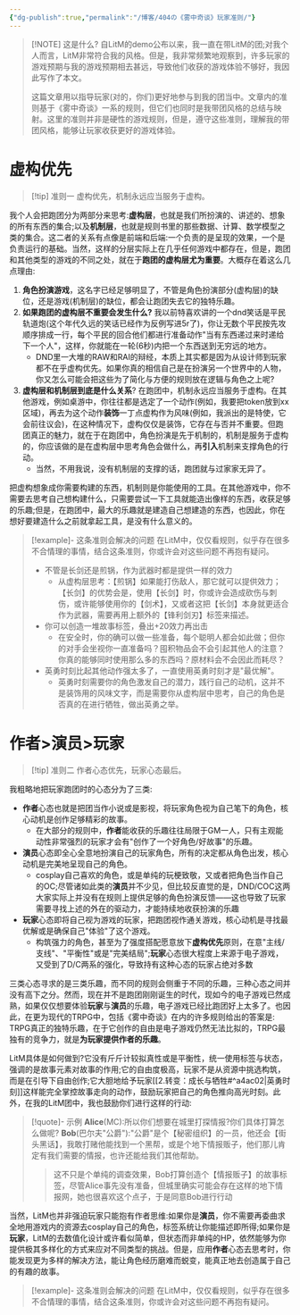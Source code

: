 ```yaml
---
{"dg-publish":true,"permalink":"/博客/404の《雾中奇谈》玩家准则/"}
---
```



> [!NOTE] 这是什么?
> 自LitM的demo公布以来，我一直在带LitM的团;对我个人而言，LitM非常符合我的风格。但是，我非常频繁地观察到，许多玩家的游戏预期与我的游戏预期相去甚远，导致他们收获的游戏体验不够好，我因此写作了本文。
> 
> 这篇文章用以指导玩家(对的，你们)更好地参与到我的团当中。文章内的准则基于《雾中奇谈》一系的规则，但它们也同时是我带团风格的总结与映射。这里的准则并非是硬性的游戏规则，但是，遵守这些准则，理解我的带团风格，能够让玩家收获更好的游戏体验。
# 虚构优先
> [!tip] 准则一
> 虚构优先，机制永远应当服务于虚构。

我个人会把跑团分为两部分来思考:**虚构层**，也就是我们所扮演的、讲述的、想象的所有东西的集合;以及**机制层**，也就是规则书里的那些数据、计算、数学模型之类的集合。这二者的关系有点像是前端和后端:一个负责的是呈现的效果，一个是负责运行的基础。当然，这样的分层实际上在几乎任何游戏中都存在，但是，跑团和其他类型的游戏的不同之处，就在于**跑团的虚构层尤为重要**。大概存在着这么几点理由:

1. **角色扮演游戏**，这名字已经足够明显了，不管是角色扮演部分(虚构层)的缺位，还是游戏(机制层)的缺位，都会让跑团失去它的独特乐趣。
2. **如果跑团的虚构层不重要会发生什么?** 我以前特喜欢讲的一个dnd笑话是平民轨道炮(这个年代久远的笑话已经作为反例写进5r了)，你让无数个平民按先攻顺序排成一行，每个平民的回合他们都进行准备动作"当有东西递过来时递给下一个人"，这样，你就能在一轮(6秒)内把一个东西送到无穷远的地方。
	- DND里一大堆的RAW和RAI的辩经，本质上其实都是因为从设计师到玩家都不在乎虚构优先。如果你真的相信自己是在扮演另一个世界中的人物，你又怎么可能会把这些为了简化与方便的规则放在逻辑与角色之上呢?
3. **虚构层和机制层到底是什么关系**? 在跑团中，机制永远应当服务于虚构。在其他游戏，例如桌游中，你往往都是选定了一个动作(例如，我要把token放到xx区域)，再去为这个动作**装饰**一丁点虚构作为风味(例如，我派出的是特使，它会前往议会)，在这种情况下，虚构仅仅是装饰，它存在与否并不重要。但跑团真正的魅力，就在于在跑团中，角色扮演是先于机制的，机制是服务于虚构的，你应该做的是在虚构层中思考角色会做什么，再**引入**机制来支撑角色的行动。
	- 当然，不用我说，没有机制层的支撑的话，跑团就与过家家无异了。

把虚构想象成你需要构建的东西，机制则是你能使用的工具。在其他游戏中，你不需要去思考自己想构建什么，只需要尝试一下工具就能造出像样的东西，收获足够的乐趣;但是，在跑团中，最大的乐趣就是建造自己想建造的东西，也因此，你在想好要建造什么之前就拿起工具，是没有什么意义的。
> [!example]- 这条准则会解决的问题
> 在LitM中，仅仅看规则，似乎存在很多不合情理的事情，结合这条准则，你或许会对这些问题不再抱有疑问。
> - 不管是长剑还是煎锅，作为武器时都是提供一样的效力
> 	- 从虚构层思考：【煎锅】如果能打伤敌人，那它就可以提供效力；【长剑】的优势会是，使用【长剑】时，你或许会造成砍伤与刺伤，或许能够使用你的【剑术】，又或者这把【长剑】本身就更适合作为武器，需要再用上额外的【锋利剑刃】标签来描述。
> - 你可以创造一堆故事标签，叠出+20效力再出击
> 	- 在安全时，你的确可以做一些准备，每个聪明人都会如此做；但你的对手会坐视你一直准备吗？囤积物品会不会引起其他人的注意？你真的能够同时使用那么多的东西吗？原材料会不会因此而耗尽？
> - 英勇时刻比起其他动作强太多了，一直使用英勇时刻才是"最优解"。
> 	- 英勇时刻需要你的角色激发自己的潜力，践行自己的动机，这并不是装饰用的风味文字，而是需要你从虚构层中思考，自己的角色是否真的在进行牺牲，做出英勇之举。

# 作者>演员>玩家

> [!tip] 准则二
> 作者心态优先，玩家心态最后。

我粗略地把玩家跑团时的心态分为了三类:
- **作者**心态也就是把团当作小说或是影视，将玩家角色视为自己笔下的角色，核心动机是创作足够精彩的故事。
	- 在大部分的规则中，**作者**能收获的乐趣往往局限于GM一人，只有主观能动性非常强烈的玩家才会有"创作了一个好角色/好故事"的乐趣。
- **演员**心态即全心全意地扮演自己的玩家角色，所有的决定都从角色出发，核心动机是完美地呈现自己的角色。
	- cosplay自己喜欢的角色，或是单纯的玩梗致敬，又或者把角色当作自己的OC;尽管诸如此类的**演员**并不少见，但比较反直觉的是，DND/COC这两大家实际上并没有在规则上提供足够的角色扮演反馈——这也导致了玩家需要寻找上述的外在的驱动力，才能持续地收获扮演的乐趣
- **玩家**心态即将自己视为游戏的玩家，把跑团视作通关游戏，核心动机是寻找最优解或是确保自己"体验"了这个游戏。
	- 构筑强力的角色，甚至为了强度搭配愿意放下**虚构优先**原则，在意"主线/支线"、"平衡性"或是"完美结局";**玩家**心态很大程度上来源于电子游戏，又受到了D/C两系的强化，导致持有这种心态的玩家占绝对多数

三类心态寻求的是三类乐趣，而不同的规则会侧重于不同的乐趣，三种心态之间并没有高下之分。然而，现在并不是跑团刚刚诞生的时代，现如今的电子游戏已然成熟，如果仅仅想要体验**玩家**与**演员**的乐趣，电子游戏已经比跑团好上太多了。也因此，在更为现代的TRPG中，包括《雾中奇谈》在内的许多规则给出的答案是: TRPG真正的独特乐趣，在于它创作的自由是电子游戏仍然无法比拟的，TRPG最独有的竞争力，就是**为玩家提供作者的乐趣**。

LitM具体是如何做到?它没有斤斤计较拟真性或是平衡性，统一使用标签与状态，强调的是故事元素对故事的作用;它的自由度极高，玩家不是从资源中挑选构筑，而是在引导下自由创作;它大胆地给予玩家[[2.转变：成长与牺牲#^a4ac02\|英勇时刻]]这样能完全掌控故事走向的动作，鼓励玩家把自己的角色推向高光时刻。此外，在我的LitM团中，我也鼓励你们进行这样的行动:

> [!quote]- 示例
> **Alice**(MC):所以你们想要在城里打探情报?你们具体打算怎么做呢?
> **Bob**(巴尔夫"公爵"):"公爵"是个【秘密组织】的一员，他还会【街头黑话】，我敢打赌他能找到一个黑帮，或是个地下情报贩子，他们那儿肯定有我们需要的情报，也许还能给我们其他帮助。
>> 这不只是个单纯的调查效果，Bob打算创造个【情报贩子】的故事标签，尽管Alice事先没有准备，但城里确实可能会存在这样的地下情报网，她也很喜欢这个点子，于是同意Bob进行行动

当然，LitM也并非强迫玩家只能抱有作者思维:如果你是**演员**，你不需要再委曲求全地用游戏内的资源去cosplay自己的角色，标签系统让你能描述即所得;如果你是**玩家**，LitM的去数值化设计或许看似简单，但状态而非单纯的HP，依然能够为你提供极其多样化的方式来应对不同类型的挑战。但是，应用**作者**心态去思考时，你能发现更为多样的解决方法，能让角色经历磨难而蜕变，能真正地去创造属于自己的有趣的故事。
> [!example]- 这条准则会解决的问题
> 在LitM中，仅仅看规则，似乎存在很多不合情理的事情，结合这条准则，你或许会对这些问题不再抱有疑问。
> 